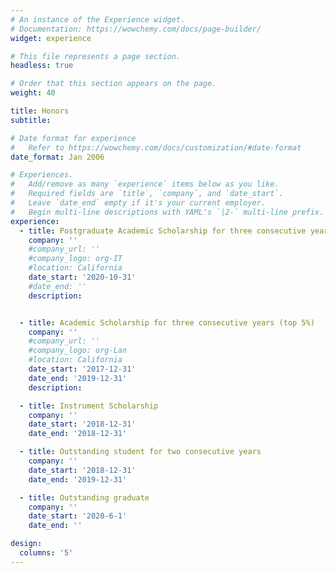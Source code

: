 ```yaml
---
# An instance of the Experience widget.
# Documentation: https://wowchemy.com/docs/page-builder/
widget: experience

# This file represents a page section.
headless: true

# Order that this section appears on the page.
weight: 40

title: Honors
subtitle:

# Date format for experience
#   Refer to https://wowchemy.com/docs/customization/#date-format
date_format: Jan 2006

# Experiences.
#   Add/remove as many `experience` items below as you like.
#   Required fields are `title`, `company`, and `date_start`.
#   Leave `date_end` empty if it's your current employer.
#   Begin multi-line descriptions with YAML's `|2-` multi-line prefix.
experience:
  - title: Postgraduate Academic Scholarship for three consecutive years
    company: ''
    #company_url: ''
    #company_logo: org-IT
    #location: California
    date_start: '2020-10-31'
    #date_end: ''
    description:  


  - title: Academic Scholarship for three consecutive years (top 5%)
    company: ''
    #company_url: ''
    #company_logo: org-Lan
    #location: California
    date_start: '2017-12-31'
    date_end: '2019-12-31'
    description: 

  - title: Instrument Scholarship
    company: ''
    date_start: '2018-12-31'
    date_end: '2018-12-31'

  - title: Outstanding student for two consecutive years
    company: ''
    date_start: '2018-12-31'
    date_end: '2019-12-31'

  - title: Outstanding graduate
    company: ''
    date_start: '2020-6-1'
    date_end: ''

design:
  columns: '5'
---
```

